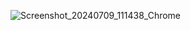 ![Screenshot_20240709_111438_Chrome](https://github.com/eliseuCyberdyni/imagem.img/assets/157552696/4877e81c-988c-43f3-8c6f-2c373973a7ec)
<!DOCTYPE html>
<html>
<head>
	<meta charset="utf-8">
	<meta name="viewport" content="width=device-width, initial-scale=1">
	


</head>

<body>

<center><a img src="https://w7.pngwing.com/pngs/833/426/png-transparent-shopping-cart-icon-shopping-cart-black-design-trade.png"width="100px  height="100px"></center>
</body>


</html>
